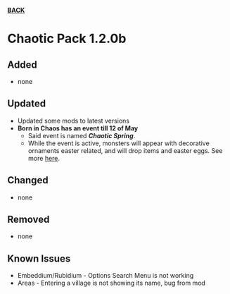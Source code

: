 [**BACK**](./)

# Chaotic Pack 1.2.0b

## Added

- none

## Updated

- Updated some mods to latest versions
- **Born in Chaos has an event till 12 of May**
  - Said event is named ***Chaotic Spring***.
  - While the event is active, monsters will appear with decorative ornaments easter related, and will drop items and easter eggs. See more [here](https://xemrael.github.io/Chaotic-Pack/Wiki/Mods/Events/Born%20in%20Chaos/Born%20in%20Chaos.html).

## Changed

- none

## Removed

- none

## Known Issues

- Embeddium/Rubidium - Options Search Menu is not working
- Areas - Entering a village is not showing its name, bug from mod

